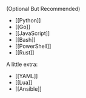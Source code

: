 (Optional But Recommended)

- [[Python]]
- [[Go]]
- [[JavaScript]]
- [[Bash]]
- [[PowerShell]]
- [[Rust]]

A little extra:
- [[YAML]]
- [[Lua]]
- [[Ansible]]
